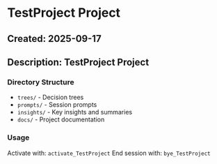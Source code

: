 # TestProject Project

## Created: 2025-09-17
## Description: TestProject Project

### Directory Structure
- `trees/` - Decision trees
- `prompts/` - Session prompts
- `insights/` - Key insights and summaries
- `docs/` - Project documentation

### Usage
Activate with: `activate_TestProject`
End session with: `bye_TestProject`
